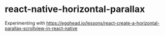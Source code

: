 # react-native-horizontal-parallax
Experimenting with https://egghead.io/lessons/react-create-a-horizontal-parallax-scrollview-in-react-native
